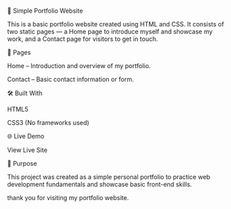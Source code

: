 💼 Simple Portfolio Website

This is a basic portfolio website created using HTML and CSS. It consists of two static pages — a Home page to introduce myself and showcase my work, and a Contact page for visitors to get in touch.

📄 Pages

Home – Introduction and overview of my portfolio.

Contact – Basic contact information or form.

🛠️ Built With

HTML5

CSS3 (No frameworks used)

🌐 Live Demo

View Live Site

<!-- Replace # with your live URL, e.g., GitHub Pages or Netlify -->
📌 Purpose

This project was created as a simple personal portfolio to practice web development fundamentals and showcase basic front-end skills.

thank you for visiting my portfolio website.
